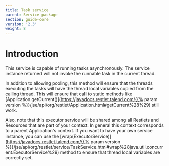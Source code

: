 ```yaml
---
title: Task service
parent: Service package
section: guide-core
version: '2.3'
weight: 8
---
```

# Introduction

This service is capable of running tasks asynchronously. The service
instance returned will not invoke the runnable task in the current
thread.

In addition to allowing pooling, this method will ensure that the
threads executing the tasks will have the thread local variables copied
from the calling thread. This will ensure that call to static methods
like
[Application.getCurrent()](https://javadocs.restlet.talend.com/{{% param version %}}/jse/api/org/restlet/Application.html#getCurrent%28%29)
still work.

Also, note that this executor service will be shared among all Restlets
and Resources that are part of your context. In general this context
corresponds to a parent Application's context. If you want to have your
own service instance, you can use the
[wrap(ExecutorService)](https://javadocs.restlet.talend.com/{{% param version %}}/jse/api/org/restlet/service/TaskService.html#wrap%28java.util.concurrent.ExecutorService%29)
method to ensure that thread local variables are correctly set.
